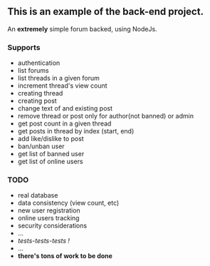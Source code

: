## This is an example of the back-end project.

An **extremely** simple forum backed, using NodeJs.

### Supports

- authentication 
- list forums
- list threads in a given forum
- increment thread's view count
- creating thread
- creating post
- change text of and existing post
- remove thread or post only for author(not banned) or admin
- get post count in a given thread
- get posts in thread by index (start, end)
- add like/dislike to post
- ban/unban user
- get list of banned user
- get list of online users

### TODO

- real database
- data consistency (view count, etc)
- new user registration
- online users tracking
- security considerations
- ...
- _tests-tests-tests !_
- ...
- **there's tons of work to be done**